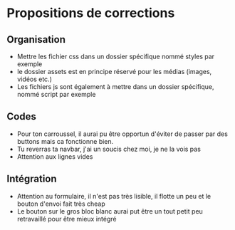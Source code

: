# Propositions de corrections

## Organisation

- Mettre les fichier css dans un dossier spécifique nommé styles par exemple
- le dossier assets est en principe réservé pour les médias (images, vidéos etc.)
- Les fichiers js sont également à mettre dans un dossier spécifique, nommé script par exemple

## Codes

- Pour ton carroussel, il aurai pu être opportun d'éviter de passer par des buttons mais ca fonctionne bien.
- Tu reverras ta navbar, j'ai un soucis chez moi, je ne la vois pas
- Attention aux lignes vides

## Intégration

- Attention au formulaire, il n'est pas très lisible, il flotte un peu et le bouton d'envoi fait très cheap
- Le bouton sur le gros bloc blanc aurai put être un tout petit peu retravaillé pour être mieux intégré

